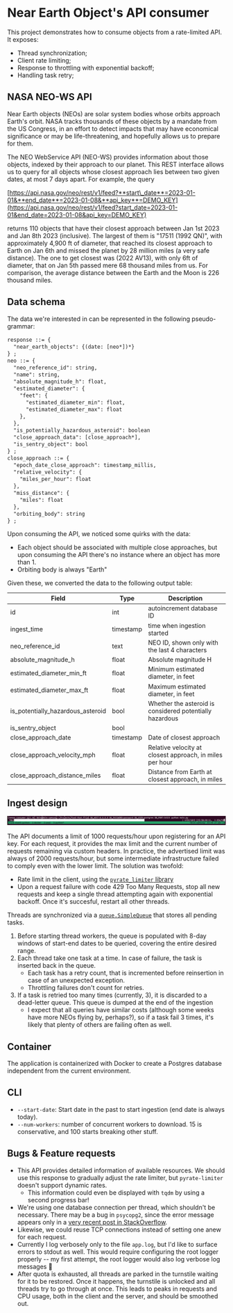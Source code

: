 # Near Earth Object's API consumer

This project demonstrates how to consume objects from a rate-limited API. It exposes:

- Thread synchronization;
- Client rate limiting;
- Response to throttling with exponential backoff;
- Handling task retry;

## NASA NEO-WS API

Near Earth objects (NEOs) are solar system bodies whose orbits approach Earth's orbit.
NASA tracks thousands of these objects by a mandate from the US Congress, in an effort
to detect impacts that may have economical significance or may be life-threatening, and
hopefully allows us to prepare for them.

The NEO WebService API (NEO-WS) provides information about those objects, indexed by their
approach to our planet. This REST interface allows us to query for all objects whose
closest approach lies between two given dates, at most 7 days apart. For example, the query

[https://api.nasa.gov/neo/rest/v1/feed?**start\_date**=2023-01-01&**end_date**=2023-01-08&**api_key**=DEMO_KEY](https://api.nasa.gov/neo/rest/v1/feed?start_date=2023-01-01&end_date=2023-01-08&api_key=DEMO_KEY)

returns 110 objects that have their closest approach between Jan 1st 2023 and Jan 8th 2023 (inclusive).
The largest of them is "17511 (1992 QN)", with approximately 4,900 ft of diameter, that reached its closest approach
to Earth on Jan 6th and missed the planet by 28 million miles (a very safe distance).
The one to get closest was (2022 AV13), with only 6ft of diameter, that on Jan 5th passed mere 68 thousand miles from us.
For comparison, the average distance between the Earth and the Moon is 226 thousand miles.

## Data schema

The data we're interested in can be represented in the following pseudo-grammar:

```none
response ::= {
  "near_earth_objects": {(date: [neo*])*}
} ;
neo ::= {
  "neo_reference_id": string,
  "name": string,
  "absolute_magnitude_h": float,
  "estimated_diameter": {
    "feet": {
      "estimated_diameter_min": float,
      "estimated_diameter_max": float
    },
  },
  "is_potentially_hazardous_asteroid": boolean
  "close_approach_data": [close_approach*],
  "is_sentry_object": bool
} ;
close_approach ::= {
  "epoch_date_close_approach": timestamp_millis,
  "relative_velocity": {
    "miles_per_hour": float
  },
  "miss_distance": {
    "miles": float
  },
  "orbiting_body": string
} ;
```

Upon consuming the API, we noticed some quirks with the data:
- Each object should be associated with multiple close approaches, but upon consuming the API there's no instance where an object has more than 1.
- Orbiting body is always "Earth"

Given these, we converted the data to the following output table:

| Field | Type | Description |
|---|---|---|
| id | int | autoincrement database ID |
| ingest_time | timestamp | time when ingestion started |
| neo_reference_id | text | NEO ID, shown only with the last 4 characters |
| absolute_magnitude_h | float | Absolute magnitude H |
| estimated_diameter_min_ft | float | Minimum estimated diameter, in feet |
| estimated_diameter_max_ft | float | Maximum estimated diameter, in feet |
| is_potentially_hazardous_asteroid | bool | Whether the asteroid is considered potentially hazardous |
| is_sentry_object | bool |  |
| close_approach_date | timestamp | Date of closest approach |
| close_approach_velocity_mph | float | Relative velocity at closest approach, in miles per hour |
| close_approach_distance_miles | float | Distance from Earth at closest approach, in miles |

## Ingest design

![Sample execution](docs/sample.png)

The API documents a limit of 1000 requests/hour upon registering for an API key. For each request, it
provides the max limit and the current number of requests remaining via custom headers. In practice, the
advertised limit was always of 2000 requests/hour, but some intermediate infrastructure failed to
comply even with the lower limit. The solution was twofold:

- Rate limit in the client, using the [`pyrate_limiter` library](pyratelimiter.readthedocs.io/)
- Upon a request failure with code 429 Too Many Requests, stop all new requests and keep a single thread
  attempting again with exponential backoff. Once it's succesful, restart all other threads.

Threads are synchronized via a [`queue.SimpleQueue`](https://docs.python.org/3/library/queue.html#simplequeue-objects)
that stores all pending tasks.

1. Before starting thread workers, the queue is populated with 8-day windows of start-end dates to be queried, covering the entire desired range.
2. Each thread take one task at a time. In case of failure, the task is inserted back in the queue.
   * Each task has a retry count, that is incremented before reinsertion in case of an unexpected exception.
   * Throttling failures don't count for retries.
3. If a task is retried too many times (currently, 3), it is discarded to a dead-letter queue. This queue is dumped at
   the end of the ingestion
   * I expect that all queries have similar costs (although some weeks have more NEOs flying by, perhaps?), so if a task
     fail 3 times, it's likely that plenty of others are failing often as well.

## Container

The application is containerized with Docker to create a Postgres database independent from the current environment.

## CLI

- `--start-date`: Start date in the past to start ingestion (end date is always today).
- `--num-workers`: number of concurrent workers to download. 15 is conservative, and 100 starts breaking other stuff.

## Bugs & Feature requests

- This API provides detailed information of available resources. We should use this response to gradually adjust the rate limiter,
  but `pyrate-limiter` doesn't support dynamic rates.
  - This information could even be displayed with `tqdm` by using a second progress bar!
- We're using one database connection per thread, which shouldn't be necessary. There may be a bug in `psycopg2`, since the error
  message appears only in a [very recent post in StackOverflow](https://stackoverflow.com/q/73803605/946814).
- Likewise, we could reuse TCP connections instead of setting one anew for each request.
- Currently I log verbosely only to the file `app.log`, but I'd like to surface errors to stdout as well. This would require
  configuring the root logger properly -- my first attempt, the root logger would also log verbose log messages :shrug:
- After quota is exhausted, all threads are parked in the turnstile waiting for it to be restored. Once it happens, the turnstile
  is unlocked and all threads try to go through at once. This leads to peaks in requests and CPU usage, both in the client and
  the server, and should be smoothed out.
